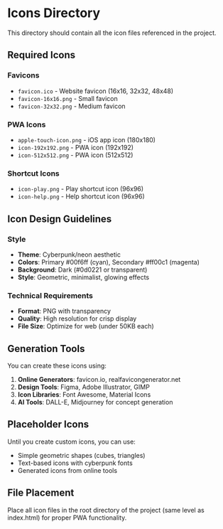 # Icons Directory

This directory should contain all the icon files referenced in the project.

## Required Icons

### Favicons
- `favicon.ico` - Website favicon (16x16, 32x32, 48x48)
- `favicon-16x16.png` - Small favicon
- `favicon-32x32.png` - Medium favicon

### PWA Icons
- `apple-touch-icon.png` - iOS app icon (180x180)
- `icon-192x192.png` - PWA icon (192x192)
- `icon-512x512.png` - PWA icon (512x512)

### Shortcut Icons
- `icon-play.png` - Play shortcut icon (96x96)
- `icon-help.png` - Help shortcut icon (96x96)

## Icon Design Guidelines

### Style
- **Theme**: Cyberpunk/neon aesthetic
- **Colors**: Primary #00f6ff (cyan), Secondary #ff00c1 (magenta)
- **Background**: Dark (#0d0221 or transparent)
- **Style**: Geometric, minimalist, glowing effects

### Technical Requirements
- **Format**: PNG with transparency
- **Quality**: High resolution for crisp display
- **File Size**: Optimize for web (under 50KB each)

## Generation Tools

You can create these icons using:
1. **Online Generators**: favicon.io, realfavicongenerator.net
2. **Design Tools**: Figma, Adobe Illustrator, GIMP
3. **Icon Libraries**: Font Awesome, Material Icons
4. **AI Tools**: DALL-E, Midjourney for concept generation

## Placeholder Icons

Until you create custom icons, you can use:
- Simple geometric shapes (cubes, triangles)
- Text-based icons with cyberpunk fonts
- Generated icons from online tools

## File Placement

Place all icon files in the root directory of the project (same level as index.html) for proper PWA functionality. 
